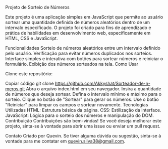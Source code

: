 Projeto de Sorteio de Números

Este projeto é uma aplicação simples em JavaScript que permite ao usuário sortear uma quantidade definida de números aleatórios dentro de um intervalo especificado. O projeto foi criado para fins de aprendizado e prática de habilidades em desenvolvimento web, especificamente em HTML, CSS e JavaScript.

Funcionalidades
Sorteio de números aleatórios entre um intervalo definido pelo usuário.
Verificação para evitar números duplicados nos sorteios.
Interface simples e interativa com botões para sortear números e reiniciar o formulário.
Exibição dos números sorteados na tela.
Como Usar


Clone este repositório:

Copiar código
git clone https://github.com/Akkyshat/Sorteador-de-n-meros.git
Abra o arquivo index.html em seu navegador.
Insira a quantidade de números que deseja sortear.
Defina o intervalo mínimo e máximo para o sorteio.
Clique no botão de "Sortear" para gerar os números.
Use o botão "Reiniciar" para limpar os campos e sortear novamente.
Tecnologias Utilizadas
HTML: Estrutura básica da página.
CSS: Estilização da interface.
JavaScript: Lógica para o sorteio dos números e manipulação do DOM.
Contribuição
Contribuições são bem-vindas! Se você deseja melhorar este projeto, sinta-se à vontade para abrir uma issue ou enviar um pull request.

Contato
Criado por Quevin. Se tiver alguma dúvida ou sugestão, sinta-se à vontade para me contatar em quevin.silva38@gmail.com.
